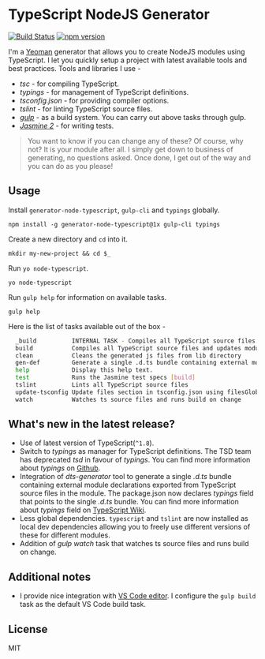# TypeScript NodeJS Generator
[![Build Status](https://secure.travis-ci.org/ospatil/generator-node-typescript.png?branch=master)](https://travis-ci.org/ospatil/generator-node-typescript)
[![npm version](https://badge.fury.io/js/generator-node-typescript.svg)](http://badge.fury.io/js/generator-node-typescript)

I'm a [Yeoman](http://yeoman.io) generator that allows you to create NodeJS modules using TypeScript. I let you quickly setup a project with latest available tools and best practices.
Tools and libraries I use -
  - _tsc_ - for compiling TypeScript.
  - _typings_ - for management of TypeScript definitions.
  - _tsconfig.json_ - for providing compiler options.
  - _tslint_ - for linting TypeScript source files.
  - [_gulp_](http://gulpjs.com/) - as a build system. You can carry out above tasks through gulp.
  - [_Jasmine 2_](http://jasmine.github.io/2.3/introduction.html) - for writing tests.

>You want to know if you can change any of these? Of course, why not? It is your module after all. I simply get down to business of generating, no questions asked. Once done, I get out of the way and you can do as you please!

## Usage

Install `generator-node-typescript`, `gulp-cli` and `typings` globally.

```
npm install -g generator-node-typescript@1x gulp-cli typings
```

Create a new directory and `cd` into it.

```
mkdir my-new-project && cd $_
```
Run `yo node-typescript`.
```
yo node-typescript
```
Run `gulp help` for information on available tasks.
```
gulp help
```
Here is the list of tasks available out of the box -
```sh
  _build          INTERNAL TASK - Compiles all TypeScript source files
  build           Compiles all TypeScript source files and updates module references
  clean           Cleans the generated js files from lib directory
  gen-def         Generate a single .d.ts bundle containing external module declarations exported from TypeScript module files
  help            Display this help text.
  test            Runs the Jasmine test specs [build]
  tslint          Lints all TypeScript source files
  update-tsconfig Update files section in tsconfig.json using filesGlob entries
  watch           Watches ts source files and runs build on change
```

## What's new in the latest release?
- Use of latest version of TypeScript(`^1.8`).
- Switch to _typings_ as manager for TypeScript definitions. The TSD team has deprecated _tsd_ in favour of _typings_. You can find more information about _typings_ on [Github](https://github.com/typings/typings).
- Integration of _dts-generator_ tool to generate a single _.d.ts_ bundle containing external module declarations exported from TypeScript source files in the module. The package.json now declares _typings_ field that points to the single _.d.ts_ bundle. You can find more information about _typings_ field on [TypeScript Wiki](https://github.com/Microsoft/TypeScript/wiki/Typings-for-npm-packages).
- Less global dependencies. `typescript` and `tslint` are now installed as local dev dependencies allowing you to freely use different versions of these for different modules.
- Addition of _gulp watch_ task that watches ts source files and runs build on change.

## Additional notes
- I provide nice integration with [VS Code editor](https://code.visualstudio.com/). I configure the `gulp build` task as the default VS Code build task.

## License

MIT
